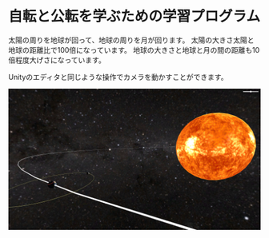 # 自転と公転を学ぶための学習プログラム

太陽の周りを地球が回って、地球の周りを月が回ります。
太陽の大きさ太陽と地球の距離比で100倍になっています。
地球の大きさと地球と月の間の距離も10倍程度大げさになっています。

Unityのエディタと同じような操作でカメラを動かすことができます。

![結果](result.png)
